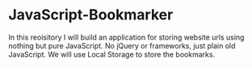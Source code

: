 # JavaScript-Bookmarker
In this reoisitory I will build an application for storing website urls using nothing but pure JavaScript. No jQuery or frameworks, just plain old JavaScript. We will use Local Storage to store the bookmarks.
